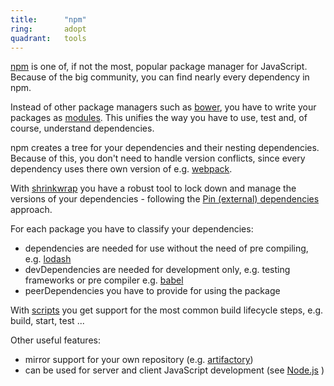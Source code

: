 ```yaml
---
title:      "npm"
ring:       adopt
quadrant:   tools
---
```


[npm](https://www.npmjs.com/) is one of, if not the most, popular package manager for JavaScript. Because of the big community, you can find nearly every dependency in npm.

Instead of other package managers such as [bower](/tools/bower/), you have to write your packages as [modules](https://en.wikipedia.org/wiki/CommonJS). This unifies the way you have to use, test and, of course, understand dependencies.

npm creates a tree for your dependencies and their nesting dependencies. Because of this, you don't need to handle version conflicts, since every dependency uses there own version of e.g. [webpack](/tools/webpack/).

With [shrinkwrap](https://docs.npmjs.com/cli/shrinkwrap) you have a robust tool to lock down and manage the versions of your dependencies - following the [Pin (external) dependencies](/methods-and-patterns/pin-external-dependencies/) approach.

For each package you have to classify your dependencies:

- dependencies are needed for use without the need of pre compiling, e.g. [lodash](https://lodash.com/)
- devDependencies are needed for development only, e.g. testing frameworks or pre compiler e.g. [babel](/languages-and-frameworks/babel/)
- peerDependencies you have to provide for using the package

With [scripts](https://docs.npmjs.com/misc/scripts) you get support for the most common build lifecycle steps, e.g. build, start, test ...

Other useful features:

- mirror support for your own repository (e.g. [artifactory](/platforms-and-services/artifactory/))
- can be used for server and client JavaScript development (see [Node.js](/languages-and-frameworks/node-js/) )
